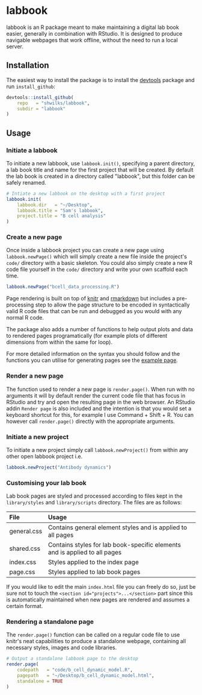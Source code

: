 # labbook
labbook is an R package meant to make maintaining a digital lab book easier, generally in combination with RStudio. It is designed to produce navigable webpages that work offline, without the need to run a local server.

## Installation
The easiest way to install the package is to install the [devtools](https://devtools.r-lib.org) package and run `install_github`:

```r
devtools::install_github(
    repo   = "shwilks/labbook",
    subdir = "labbook"
)
```

## Usage
### Initiate a labbook
To initiate a new labbook, use `labbook.init()`, specifying a parent directory, a lab book title and name for the first project that will be created. By default the lab book is created in a directory called "labbook", but this folder can be safely renamed.

```r
# Intiate a new labbook on the desktop with a first project
labbook.init(
    labbook.dir   = "~/Desktop",
    labbook.title = "Sam's labbook",
    project.title = "B cell analysis"
)
```

### Create a new page
Once inside a labbook project you can create a new page using `labbook.newPage()` which will simply create a new file inside the project's `code/` directory with a basic skeleton. You could also simply create a new R code file yourself in the `code/` directory and write your own scaffold each time.

```r
labbook.newPage("bcell_data_processing.R")
```

Page rendering is built on top of [knitr](https://yihui.name/knitr/) and [rmarkdown](https://rmarkdown.rstudio.com) but includes a pre-processing step to allow the page structure to be encoded in syntactically valid R code files that can be run and debugged as you would with any normal R code.

The package also adds a number of functions to help output plots and data to rendered pages programatically (for example plots of different dimensions from within the same for loop).

For more detailed information on the syntax you should follow and the functions you can utilise for generating pages see the [example page](examples/example_page.R).

### Render a new page
The function used to render a new page is `render.page()`. When run with no arguments it will by default render the current code file that has focus in RStudio and try and open the resulting page in the web browser. An RStudio addin `Render page` is also included and the intention is that you would set a keyboard shortcut for this, for example I use Command + Shift + R. You can however call `render.page()` directly with the appropriate arguments.

### Initiate a new project
To initiate a new project simply call `labbook.newProject()` from within any other open labbook project i.e.

```r
labbook.newProject("Antibody dynamics")
```

### Customising your lab book
Lab book pages are styled and processed according to files kept in the `library/styles` and `library/scripts` directory. The files are as follows:

| File | Usage |
| :--- | :---- |
| general.css | Contains general element styles and is applied to all pages |
| shared.css  | Contains styles for lab book-specific elements and is applied to all pages |
| index.css   | Styles applied to the index page |
| page.css    | Styles applied to lab book pages |

If you would like to edit the main `index.html` file you can freely do so, just be sure not to touch the `<section id="projects">...</section>` part since this is automatically maintained when new pages are rendered and assumes a certain format.


### Rendering a standalone page
The `render.page()` function can be called on a regular code file to use knitr's neat capabilities to produce a standalone webpage, containing all necessary styles, images and code libraries.

```r
# Output a standalone labbook page to the desktop
render.page(
    codepath   = "code/b_cell_dynamic_model.R",
    pagepath   = "~/Desktop/b_cell_dynamic_model.html",
    standalone = TRUE
)
```

